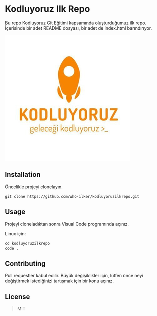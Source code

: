 # Kodluyoruz Ilk Repo
Bu repo Kodluyoruz Git Eğitimi kapsamında oluşturduğumuz ilk repo. İçerisinde bir adet README dosyası, bir adet de index.html barındırıyor.

![Kodluyoruz Logo](https://raw.githubusercontent.com/Kodluyoruz/taskforce/git/git/markdown-nedir-nasil-kullaniriz-/figures/kodluyoruz_logo.jpg) 

## Installation
Öncelikle projeyi clonelayın.
```
git clone https://github.com/who-ilker/kodluyoruzilkrepo.git
```

## Usage
Projeyi cloneladıktan sonra Visual Code programında açınız.

Linux için:
```
cd kodluyoruzilkrepo
code .
```

## Contributing
Pull requestler kabul edilir. Büyük değişiklikler için, lütfen önce neyi değiştirmek istediğinizi tartışmak için bir konu açınız.

## License
> MIT